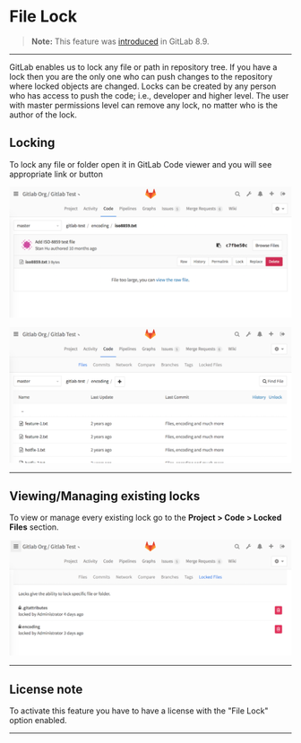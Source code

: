 # File Lock

>**Note:**
This feature was [introduced][ee-440] in GitLab 8.9.

---

GitLab enables us to lock any file or path in repository tree. If you have a lock
then you are the only one who can push changes to the repository where locked objects are changed.
Locks can be created by any person who has access to push the code; i.e., developer and higher level.
The user with master permissions level can remove any lock, no matter who is the author of the lock.

## Locking

To lock any file or folder open it in GitLab Code viewer and you will see appropriate link or button

![Locking file](file_lock/file_lock.png)

![Locking folder](file_lock/folder_lock.png)


---

## Viewing/Managing existing locks

To view or manage every existing lock go to the **Project > Code > Locked Files** section.

![ocked Files](file_lock/locked_files.png)

---
## License note

To activate this feature you have to have a license with the "File Lock" option enabled.

---

[ee-440]: https://gitlab.com/gitlab-org/gitlab-ee/merge_requests/440 "File Lock"
